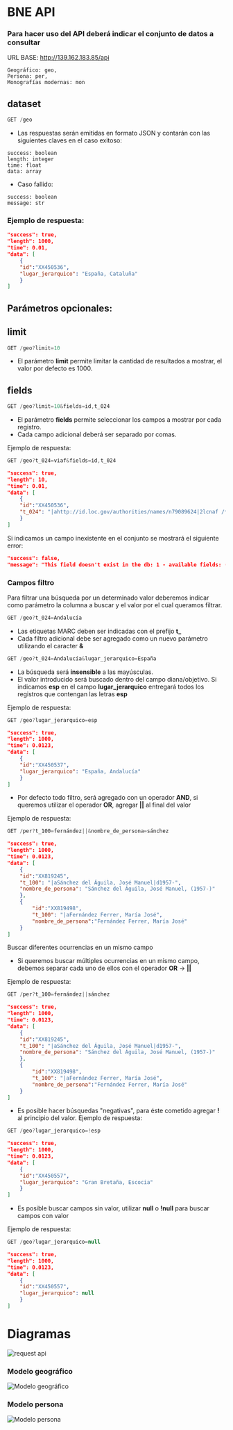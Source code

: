 # BNE API

### Para hacer uso del API deberá indicar el conjunto de datos a consultar

URL BASE: http://139.162.183.85/api
```
Geográfico: geo,
Persona: per,
Monografías modernas: mon
```

## dataset
```js
GET /geo
```
* Las respuestas serán emitidas en formato JSON y contarán con las siguientes claves en el caso exitoso:
```
success: boolean
length: integer
time: float
data: array 
```
* Caso fallido:
```
success: boolean
message: str
```

### Ejemplo de respuesta:
```json
"success": true,
"length": 1000,
"time": 0.01,
"data": [
    {
    "id":"XX450536",
    "lugar_jerarquico": "España, Cataluña"
    }
]
```
## Parámetros opcionales:


## limit
```js
GET /geo?limit=10
```
* El parámetro <strong>limit</strong> permite limitar la cantidad de resultados a mostrar, el valor por defecto es 1000.

## fields

```js
GET /geo?limit=10&fields=id,t_024
```

* El parámetro <strong>fields</strong> permite seleccionar los campos a mostrar por cada registro.
* Cada campo adicional deberá ser separado por comas.

Ejemplo de respuesta:
```js
GET /geo?t_024=viaf&fields=id,t_024
```
```json
"success": true,
"length": 10,
"time": 0.01,
"data": [
    {
    "id":"XX450536",
    "t_024": "|ahttp://id.loc.gov/authorities/names/n79089624|2lcnaf /**/ |ahttp://viaf.org/viaf/316429160|2viaf"
    }
]
```

Si indicamos un campo inexistente en el conjunto se mostrará el siguiente error:

```json
"success": false,
"message": "This field doesn't exist in the db: 1 - available fields: ('id', 't_001', 't_024'..."
```

### Campos filtro

Para filtrar una búsqueda por un determinado valor deberemos indicar como parámetro la columna a buscar y el valor por el cual queramos filtrar.

```js
GET /geo?t_024=Andalucía
```

* Las etiquetas MARC deben ser indicadas con el prefijo <strong>t_</strong>
* Cada filtro adicional debe ser agregado como un nuevo parámetro utilizando el caracter <strong>&</strong>

```js
GET /geo?t_024=Andalucía&lugar_jerarquico=España
```

* La búsqueda será <strong>insensible</strong> a las mayúsculas.
* El valor introducido será buscado dentro del campo diana/objetivo. Si indicamos <strong>esp</strong> en el campo <strong>lugar_jerarquico</strong> entregará todos los registros que contengan las letras <strong>esp</strong>

Ejemplo de respuesta:
```js
GET /geo?lugar_jerarquico=esp
```
```json
"success": true,
"length": 1000,
"time": 0.0123,
"data": [
    {
    "id":"XX450537",
    "lugar_jerarquico": "España, Andalucía"
    }
]
```

* Por defecto todo filtro, será agregado con un operador <strong>AND</strong>, si queremos utilizar el operador <strong>OR</strong>, agregar <strong>||</strong> al final del valor 

Ejemplo de respuesta:
```js
GET /per?t_100=fernández||&nombre_de_persona=sánchez
```
```json
"success": true,
"length": 1000,
"time": 0.0123,
"data": [
    {
    "id":"XX819245",
    "t_100": "|aSánchez del Águila, José Manuel|d1957-",
    "nombre_de_persona": "Sánchez del Águila, José Manuel, (1957-)"
    },
    {
        "id":"XX819498",
        "t_100": "|aFernández Ferrer, María José",
        "nombre_de_persona":"Fernández Ferrer, María José"
    }
]
```
Buscar diferentes ocurrencias en un mismo campo
* Si queremos buscar múltiples ocurrencias en un mismo campo, debemos separar cada uno de ellos con el operador <strong>OR</strong> -> <strong>||</strong>

Ejemplo de respuesta:
```js
GET /per?t_100=fernández||sánchez
```
```json
"success": true,
"length": 1000,
"time": 0.0123,
"data": [
    {
    "id":"XX819245",
    "t_100": "|aSánchez del Águila, José Manuel|d1957-",
    "nombre_de_persona": "Sánchez del Águila, José Manuel, (1957-)"
    },
    {
        "id":"XX819498",
        "t_100": "|aFernández Ferrer, María José",
        "nombre_de_persona":"Fernández Ferrer, María José"
    }
]
```


* Es posible hacer búsquedas "negativas", para éste cometido agregar <strong>!</strong> al principio del valor.
Ejemplo de respuesta:
```js
GET /geo?lugar_jerarquico=!esp
```
```json
"success": true,
"length": 1000,
"time": 0.0123,
"data": [
    {
    "id":"XX450557",
    "lugar_jerarquico": "Gran Bretaña, Escocia"
    }
]
```
* Es posible buscar campos sin valor, utilizar <strong>null</strong> o <strong>!null</strong> para buscar campos con valor

Ejemplo de respuesta:
```js
GET /geo?lugar_jerarquico=null
```
```json
"success": true,
"length": 1000,
"time": 0.0123,
"data": [
    {
    "id":"XX450557",
    "lugar_jerarquico": null
    }
]
```

# Diagramas

![request api](https://raw.githubusercontent.com/vgenov-py/bne_api/develop/draw/request_api.png)

### Modelo geográfico

![Modelo geográfico](https://raw.githubusercontent.com/vgenov-py/bne_api/develop/draw/geo_model.png)

### Modelo persona

![Modelo persona](https://raw.githubusercontent.com/vgenov-py/bne_api/develop/draw/per_model.png)